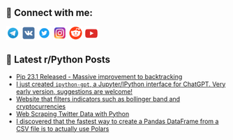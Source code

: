## 🔎 Connect with me:
[<img src="https://github.com/bullbesh/bullbesh/blob/main/images/Telegram.png" width="32" height="32" />](https://t.me/bullbesh)
[<img src="https://github.com/bullbesh/bullbesh/blob/main/images/VK.png" width="32" height="32" />](https://vk.com/bullbesh)
[<img src="https://github.com/bullbesh/bullbesh/blob/main/images/Twitter.png" width="32" height="32" />](https://twitter.com/bullbesh1)
[<img src="https://github.com/bullbesh/bullbesh/blob/main/images/Instagram.png" width="32" height="32" />](https://www.instagram.com/bullbesh)
[<img src="https://github.com/bullbesh/bullbesh/blob/main/images/Reddit.png" width="32" height="32" />](https://www.reddit.com/user/bullbesh)
[<img src="https://github.com/bullbesh/bullbesh/blob/main/images/YouTube.png" width="32" height="32" />](https://www.youtube.com/channel/UCtfjRs6uzgq5mfm8S06WTcg)

## 📕 Latest r/Python Posts
<!-- BLOG-POST-LIST:START -->
- [Pip 23.1 Released - Massive improvement to backtracking](https://www.reddit.com/r/Python/comments/12n5lai/pip_231_released_massive_improvement_to/)
- [I just created `ipython-gpt`, a Jupyter/IPython interface for ChatGPT. Very early version, suggestions are welcome!](https://www.reddit.com/r/Python/comments/12n57qc/i_just_created_ipythongpt_a_jupyteripython/)
- [Website that filters indicators such as bollinger band and cryptocurrencies](https://www.reddit.com/r/Python/comments/12n3up4/website_that_filters_indicators_such_as_bollinger/)
- [Web Scraping Twitter Data with Python](https://www.reddit.com/r/Python/comments/12n2jru/web_scraping_twitter_data_with_python/)
- [I discovered that the fastest way to create a Pandas DataFrame from a CSV file is to actually use Polars](https://www.reddit.com/r/Python/comments/12n0wfk/i_discovered_that_the_fastest_way_to_create_a/)
<!-- BLOG-POST-LIST:END -->
